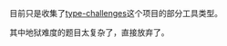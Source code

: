 目前只是收集了[type-challenges](https://github.com/type-challenges/type-challenges)这个项目的部分工具类型。

其中地狱难度的题目太复杂了，直接放弃了。
